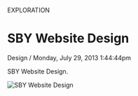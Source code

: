 <p class="type">EXPLORATION</p>

# SBY Website Design

<p class="meta">Design  /  Monday, July 29, 2013 1:44:44pm</p>

SBY Website Design.

![SBY Website Design](https://farooq-agent.web.app/assets/images/works/large/sby-website-design.jpg)
